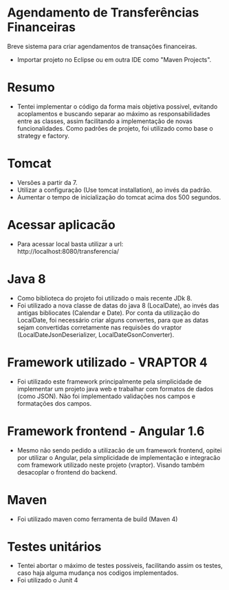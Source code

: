 # Agendamento de Transferências Financeiras

Breve sistema para criar agendamentos de transações financeiras.

- Importar projeto no Eclipse ou em outra IDE como "Maven Projects".

# Resumo
- Tentei implementar o código da forma mais objetiva possivel, evitando acoplamentos e buscando separar ao máximo as responsabilidades entre as classes, assim facilitando a implementação de novas funcionalidades. Como padrões de projeto, foi utilizado como base o strategy e factory.

# Tomcat

- Versões a partir da 7.
- Utilizar a configuração (Use tomcat installation), ao invés da padrão. 
- Aumentar o tempo de inicialização do tomcat acima dos 500 segundos.

# Acessar aplicacão

- Para acessar local basta utilizar a url: http://localhost:8080/transferencia/

# Java 8 
- Como biblioteca do projeto foi utilizado o mais recente JDk 8. 
- Foi utilizado a nova classe de datas do java 8 (LocalDate), ao invés das antigas bibliocates (Calendar e Date). Por conta da utilização do LocalDate, foi necessário criar alguns convertes, para que as datas sejam convertidas corretamente nas requisões do vraptor (LocalDateJsonDeserializer, LocalDateGsonConverter).

# Framework utilizado - VRAPTOR 4

- Foi utilizado este framework principalmente pela simplicidade de implementar um projeto java web e trabalhar com formatos de dados (como JSON). Não foi implementado validações nos campos e formatações dos campos.

# Framework frontend - Angular 1.6

- Mesmo não sendo pedido a utilizacão de um framework frontend, opitei por utilizar o Angular, pela simplicidade de implementação e integracão com framework utilizado neste projeto (vraptor). Visando também desacoplar o frontend do backend. 

# Maven

- Foi utilizado maven como ferramenta de build (Maven 4)

# Testes unitários

- Tentei abortar o máximo de testes possiveis, facilitando assim os testes, caso haja alguma mudança nos codigos implementados.
- Foi utilizado o Junit 4
